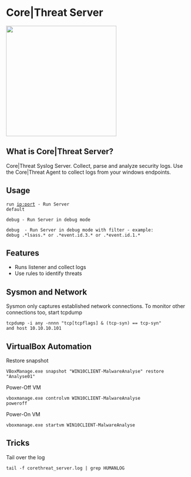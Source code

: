 # Core|Threat Server
<img src="https://corethreat.net/ct_logo_big.png" height="300px"> 

## What is Core|Threat Server?
Core|Threat Syslog Server. Collect, parse and analyze security logs. Use the Core|Threat Agent to collect logs from your windows endpoints.

## Usage
<code>run <ip:port> - Run Server default</code>
  
<code>debug - Run Server in debug mode</code>
  
<code>debug <regex> - Run Server in debug mode with filter - example: debug .\*lsass.\* or .\*event.id.3.\* or .\*event.id.1.\*</code>

## Features
+ Runs listener and collect logs
+ Use rules to identify threats

## Sysmon and Network
Sysmon only captures established network connections. To monitor other connections too, start tcpdump

<code>tcpdump -i any -nnnn "tcp[tcpflags] & (tcp-syn) == tcp-syn" and host 10.10.10.101</code>

## VirtualBox Automation
 Restore snapshot
 
<code>VBoxManage.exe snapshot "WIN10CLIENT-MalwareAnalyse" restore "Analyse01"</code>

 Power-Off VM
 
<code>vboxmanage.exe controlvm WIN10CLIENT-MalwareAnalyse poweroff</code>

 Power-On VM
 
<code>vboxmanage.exe startvm WIN10CLIENT-MalwareAnalyse</code>
  
  ## Tricks
  
  Tail over the log
  
  <code>tail -f corethreat_server.log | grep HUMANLOG</code>

